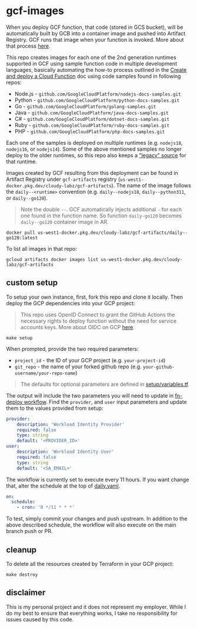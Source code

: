 # gcf-images

When you deploy GCF function, that code (stored in GCS bucket), will be automatically built by GCB into a container image and pushed into Artifact Registry. GCF runs that image when your function is invoked. More about that process [here](https://cloud.google.com/functions/docs/building).

This repo creates images for each one of the 2nd generation runtimes supported in GCF using sample function code in multiple development languages, basically automating the how-to process outlined in the [Create and deploy a Cloud Function](https://cloud.google.com/functions/docs/create-deploy-gcloud) doc using code samples found in following repos: 

* Node.js - `github.com/GoogleCloudPlatform/nodejs-docs-samples.git`
* Python  - `github.com/GoogleCloudPlatform/python-docs-samples.git`
* Go      - `github.com/GoogleCloudPlatform/golang-samples.git`
* Java    - `github.com/GoogleCloudPlatform/java-docs-samples.git`
* C#      - `github.com/GoogleCloudPlatform/dotnet-docs-samples.git`
* Ruby    - `github.com/GoogleCloudPlatform/ruby-docs-samples.git`
* PHP     - `github.com/GoogleCloudPlatform/php-docs-samples.git`

Each one of the samples is deployed on multiple runtimes (e.g. `nodejs18`, `nodejs16`, or `nodejs14`). Some of the above mentioned samples no longer deploy to the older runtimes, so this repo also keeps a ["legacy" source](./src) for that runtime.

Images created by GCF resulting from this deployment can be found in Artifact Registry under `gcf-artifacts` registry (`us-west1-docker.pkg.dev/cloudy-labz/gcf-artifacts`). The name of the image follows the `daily--<runtime>` convention (e.g. `daily--nodejs18`, `daily--python311`, or `daily--go120`).

> Note the double `--`. GCF automatically injects additional `-` for each one found in the function name. So function `daily-go120` becomes `daily--go120` container image in AR.

```shell 
docker pull us-west1-docker.pkg.dev/cloudy-labz/gcf-artifacts/daily--go120:latest
```

To list all images in that repo: 

```shell
gcloud artifacts docker images list us-west1-docker.pkg.dev/cloudy-labz/gcf-artifacts
```

## custom setup 

To setup your own instance, first, fork this repo and clone it locally. Then deploy the GCP dependencies into your GCP project: 

> This repo uses OpenID Connect to grant the GitHub Actions the necessary rights to deploy function without the need for service accounts keys. More about OIDC on GCP [here](https://cloud.google.com/identity-platform/docs/web/oidc). 


```shell
make setup
```

When prompted, provide the two required parameters: 

* `project_id` - the ID of your GCP project (e.g. `your-project-id`)
* `git_repo` - the name of your forked github repo (e.g. `your-github-username/your-repo-name`)

> The defaults for optional parameters are defined in [setup/variables.tf](setup/variables.tf).

The output will include the two parameters you will need to update in [fn-deploy workflow](.github/workflows/fn-deploy.yaml). Find the `provider`, and `user` input parameters and update them to the values provided from setup:

```yaml
provider:
    description: 'Workload Identity Provider'
    required: false
    type: string
    default: '<PROVIDER_ID>'
user:
    description: 'Workload Identity User'
    required: false
    type: string
    default: '<SA_EMAIL>'
```

The workflow is currently set to execute every 11 hours. If you want change that, alter the schedule at the top of [daily.yaml](.github/workflows/daily.yaml). 

```yaml
on:
  schedule:
    - cron: '0 */11 * * *'
```

To test, simply commit your changes and push upstream. In addition to the above described schedule, the workflow will also execute on the main branch push or PR. 

## cleanup

To delete all the resources created by Terraform in your GCP project: 

```shell
make destroy
```

## disclaimer

This is my personal project and it does not represent my employer. While I do my best to ensure that everything works, I take no responsibility for issues caused by this code.
